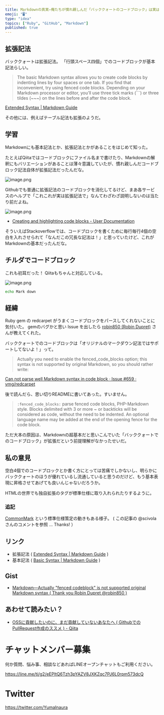 ```yaml
---
title: Markdownの真実—俺たちが慣れ親しんだ「バッククォートのコードブロック」は実は拡張記法だったんだぜ
emoji: "🖥"
type: "idea"
topics: ["Ruby", "GitHub", "Markdown"]
published: true
---
```


## 拡張記法

バッククォートは拡張記法。
「行頭スペース四個」でのコードブロックが基本記法らしい。

>The basic Markdown syntax allows you to create code blocks by indenting lines by four spaces or one tab. If you find that inconvenient, try using fenced code blocks. Depending on your Markdown processor or editor, you’ll use three tick marks (```) or three tildes (~~~) on the lines before and after the code block.

[Extended Syntax | Markdown Guide](https://www.markdownguide.org/extended-syntax/#fenced-code-blocks)

その他には、例えばテーブル記法も拡張のようだ。

## 学習

Markdownにも基本記法とか、拡張記法とかがあることをはじめて知った。

たとえばQiitaではコードブロックにファイル名まで書けたり、Markdownの解釈にもバリエーションがあることは薄々意識していたが、慣れ親しんだコードブロック記法自体が拡張記法だったんだな。

![image.png](https://qiita-image-store.s3.amazonaws.com/0/89618/da584db4-2c6c-eb71-774b-3182140d6b14.png)

Githubでも普通に拡張記法のコードブロックを消化してるけど、まあ各サービスのヘルプで「これこれが実は拡張記法で」なんてわざわざ説明しないのは当たり前だよね。

![image.png](https://qiita-image-store.s3.amazonaws.com/0/89618/5554acf2-9463-c668-62c3-7aed0bf12294.png)

- [Creating and highlighting code blocks - User Documentation](https://help.github.com/articles/creating-and-highlighting-code-blocks/)


そういえばStackoverflowでは、コードブロックを書くために毎行毎行4個の空白を入れさせられて「なんだこの冗長な記法は！」と思っていたけど、これがMarkdownの基本だったんだな。


## チルダでコードブロック

これも初耳だった！
Qiitaもちゃんと対応している。

![image.png](https://qiita-image-store.s3.amazonaws.com/0/89618/1663fd41-8e57-db03-76c0-037007eda4d1.png)

~~~bash
echo Mark down 
~~~


## 経緯

Ruby gem の redcarpet がうまくコードブロックをパースしてくれないことに気付いた。
gemのバグかと思い Issue を出したら [robin850 (Robin Dupret)](https://github.com/robin850) さんが教えてくれた。

バッククォートでのコードブロックは「オリジナルのマークダウン記法ではサポートしてないよ！」って。

>Actually you need to enable the fenced_code_blocks option; this syntax is not supported by original Markdown, so you should rather write:

[Can not parse well Markdown syntax in code block · Issue #659 · vmg/redcarpet](https://github.com/vmg/redcarpet/issues/659)

後で読んだら、思い切りREADMEに書いてあった。すいません。

>`:fenced_code_blocks:` parse fenced code blocks, PHP-Markdown style. Blocks delimited with 3 or more ~ or backticks will be considered as code, without the need to be indented. An optional language name may be added at the end of the opening fence for the code block.

ただ大本の原因は、Markdownの超基本だと思いこんでいた「バッククォートでのコードブロック」が拡張だという前提理解がなかったせいだ。

## 私の意見

空白4個でのコードブロックとか書く方にとっては苦痛でしかないし、明らかにバッククォートのほうが優れているし流通していると思うのだけど、もう基本表現に昇格させてあげても良いんじゃないだろうか。

HTMLの世界でも独自拡張のタグが標準仕様に取り入れられたりするように。

### 追記

[CommonMark](https://commonmark.org/) という標準仕様策定の動きもある様子。
( この記事の @scivola さんのコメントを参照 … Thanks! ） 

## リンク

- 拡張記法 ( [Extended Syntax | Markdown Guide](https://www.markdownguide.org/extended-syntax/#fenced-code-blocks) )
- 基本記法 ( [Basic Syntax | Markdown Guide](https://www.markdownguide.org/basic-syntax) )

## Gist

- [Markdown—Actually "fenced codeblock" is not supported original Markdown syntax ( Thank you Robin Dupret @robin850 )](https://gist.github.com/YumaInaura/dd121a0a0d4de98746cf000a6f4dd22c)

## あわせて読みたい？

- [OSSに貢献したいのに、まだ貢献していないあなたへ ( GithubでのPullRequest作成のススメ ) - Qiita](https://qiita.com/YumaInaura/items/96cc47f9bff386ca998b)









<!-- Update From Qiita API -->

# チャットメンバー募集


何か質問、悩み事、相談などあればLINEオープンチャットもご利用ください。

https://line.me/ti/g2/eEPltQ6Tzh3pYAZV8JXKZqc7PJ6L0rpm573dcQ





# Twitter


https://twitter.com/YumaInaura


<!-- Update From Qiita API -->


